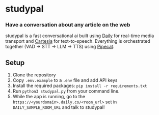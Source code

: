 # studypal
### Have a conversation about any article on the web

studypal is a fast conversational ai built using [Daily](https://www.daily.co/) for real-time media transport and [Cartesia](https://cartesia.ai) for text-to-speech. Everything is orchestrated together (VAD -> STT -> LLM -> TTS) using [Pipecat](https://www.pipecat.ai/). 

## Setup

1. Clone the repository
2. Copy `.env.example` to a `.env` file and add API keys 
3. Install the required packages: `pip install -r requirements.txt` 
4. Run `python3 studypal.py` from your command line. 
5. While the app is running, go to the `https://<yourdomain>.daily.co/<room_url>` set in `DAILY_SAMPLE_ROOM_URL` and talk to studypal!
